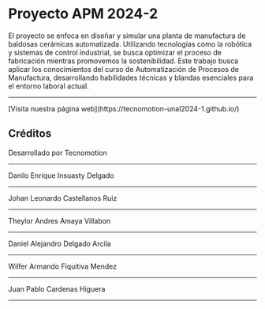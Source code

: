 # Proyecto APM 2024-2

El proyecto se enfoca en diseñar y simular una planta de manufactura de baldosas cerámicas automatizada. Utilizando tecnologías como la robótica y sistemas de control industrial, se busca optimizar el proceso de fabricación mientras promovemos la sostenibilidad. 
Este trabajo busca aplicar los conocimientos del curso de Automatización de Procesos de Manufactura, desarrollando habilidades técnicas y blandas esenciales para el entorno laboral actual. 
<hr>
[Visita nuestra página web](https://tecnomotion-unal2024-1.github.io/)



## Créditos

Desarrollado por Tecnomotion
<hr>
Danilo Enrique Insuasty Delgado <hr>
Johan Leonardo Castellanos Ruiz<hr>
Theylor Andres Amaya Villabon<hr>
Daniel Alejandro Delgado Arcila<hr>
Wilfer Armando Fiquitiva Mendez<hr>
Juan Pablo Cardenas Higuera<hr>
